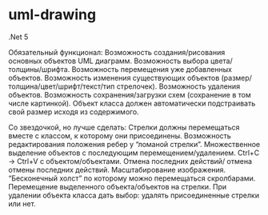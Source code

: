# uml-drawing

.Net 5

Обязательный функционал:
Возможность создания/рисования основных объектов UML диаграмм.
Возможность выбора цвета/толщины/шрифта.
Возможность перемещения уже добавленных объектов.
Возможность изменения существующих объектов (размер/толщина/цвет/шрифт/текст/тип стрелочек).
Возможность удаления объектов.
Возможность сохранения/загрузки схем (сохранение в том числе картинкой).
Объект класса должен автоматически подстраивать свой размер исходя из содержимого.

Со звездочкой, но лучше сделать:
Стрелки должны перемещаться вместе с классом, к которому они присоединены.
Возможность редактирования положения ребер у “ломаной стрелки”.
Множественное выделение объектов с последующим перемещением/удалением.
Ctrl+C -> Ctrl+V с объектом/объектами.
Отмена последних действий/ отмена отмены последних действий.
Масштабирование изображения.
“Бесконечный холст” по которому можно перемещаться скролбарами.
Перемещение выделенного объекта/объектов на стрелки.
При удалении объекта класса дать выбор: удалять присоединенные стрелки или нет.